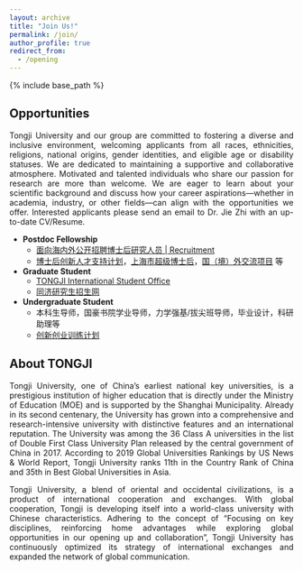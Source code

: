 ```yaml
---
layout: archive
title: "Join Us!"
permalink: /join/
author_profile: true
redirect_from:
  - /opening
---
```


<style> .aligncenter {text-align: center;} </style>
<style> body {text-align: justify} </style> <!-- Justify text. -->

{% include base_path %}

## Opportunities
Tongji University and our group are committed to fostering a diverse and inclusive environment, welcoming applicants from all races, ethnicities, religions, national origins, gender identities, and eligible age or disability statuses. We are dedicated to maintaining a supportive and collaborative atmosphere. Motivated and talented individuals who share our passion for research are more than welcome. We are eager to learn about your scientific background and discuss how your career aspirations—whether in academia, industry, or other fields—can align with the opportunities we offer. Interested applicants please send an email to Dr. Jie Zhi with an up-to-date CV/Resume. 

- **Postdoc Fellowship**
  - [面向海内外公开招聘博士后研究人员 &#124; Recruitment](https://hr.tongji.edu.cn/info/1177/48731.htm)
  - [博士后创新人才支持计划](https://www.chinapostdoctor.org.cn/prod-api/profile/info/fujian/20240206/18a79ece-0837-4eaf-b149-ddaa2003065f.pdf)，[上海市超级博士后](https://www.sh-italent.com/Article/202408/202408130001.shtml)，[国（境）外交流项目](https://www.chinapostdoctor.org.cn/prod-api/profile/info/fujian/20240223/287e7dc9-0966-4772-9ba2-b85dc4979f3c.pdf) 等
- **Graduate Student**
  - [TONGJI International Student Office](https://study.tongji.edu.cn/English/HOME.htm)
  - [同济研究生招生网](https://yz.tongji.edu.cn/) 
- **Undergraduate Student**
  - 本科生导师，国豪书院学业导师，力学强基/拔尖班导师，毕业设计，科研助理等
  - [创新创业训练计划](https://cxcy.tongji.edu.cn/CXCY/TONGJI/)

## About TONGJI
Tongji University, one of China’s earliest national key universities, is a prestigious institution of higher education that is directly under the Ministry of Education (MOE) and is supported by the Shanghai Municipality. Already in its second centenary, the University has grown into a comprehensive and research-intensive university with distinctive features and an international reputation. The University was among the 36 Class A universities in the list of Double First Class University Plan released by the central government of China in 2017. According to 2019 Global Universities Rankings by US News & World Report, Tongji University ranks 11th in the Country Rank of China and 35th in Best Global Universities in Asia. 

Tongji University, a blend of oriental and occidental civilizations, is a product of international cooperation and exchanges. With global cooperation, Tongji is developing itself into a world-class university with Chinese characteristics. Adhering to the concept of “Focusing on key disciplines, reinforcing home advantages while exploring global opportunities in our opening up and collaboration”, Tongji University has continuously optimized its strategy of international exchanges and expanded the network of global communication.
